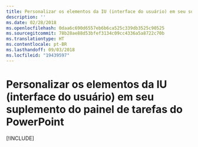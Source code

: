 ```yaml
---
title: Personalizar os elementos da IU (interface do usuário) em seu suplemento do painel de tarefas do PowerPoint
description: ''
ms.date: 02/28/2018
ms.openlocfilehash: 0daa6c690d6557eb6b6ca525c339db3525c90525
ms.sourcegitcommit: 78b28ae88d53bfef3134c09cc4336a5a8722c70b
ms.translationtype: HT
ms.contentlocale: pt-BR
ms.lasthandoff: 09/03/2018
ms.locfileid: "19439597"
---
```

# <a name="customize-user-interface-ui-elements-in-your-powerpoint-task-pane-add-in"></a>Personalizar os elementos da IU (interface do usuário) em seu suplemento do painel de tarefas do PowerPoint

[!INCLUDE[](../includes/powerpoint-tutorial-customize-ui.md)]